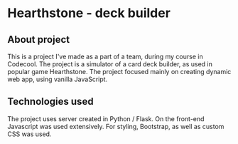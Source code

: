 # Hearthstone - deck builder

## About project
This is a project I've made as a part of a team, during my course in Codecool. The project is a simulator of a card deck builder, as used in popular game Hearthstone. The project focused mainly on creating dynamic web app, using vanilla JavaScript.

## Technologies used
The project uses server created in Python / Flask. On the front-end Javascript was used extensively. For styling, Bootstrap, as well as custom CSS was used.
